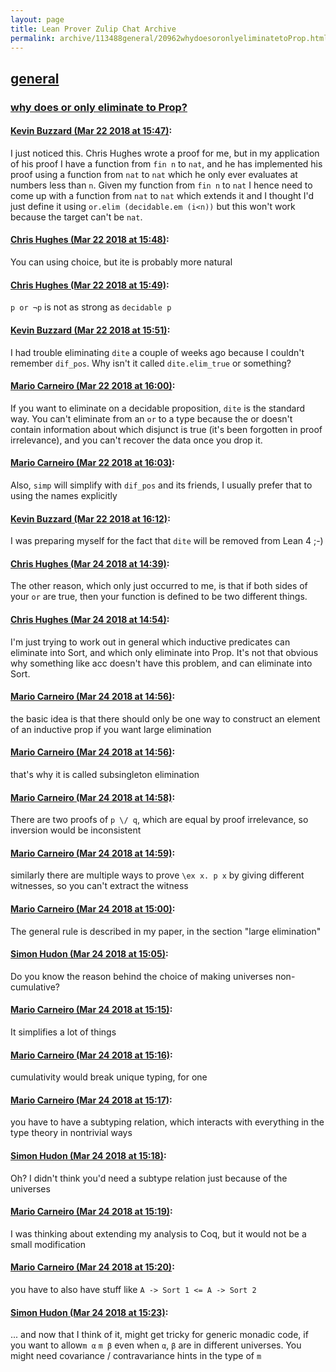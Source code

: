 ```yaml
---
layout: page
title: Lean Prover Zulip Chat Archive 
permalink: archive/113488general/20962whydoesoronlyeliminatetoProp.html
---
```


## [general](index.html)
### [why does or only eliminate to Prop?](20962whydoesoronlyeliminatetoProp.html)

#### [Kevin Buzzard (Mar 22 2018 at 15:47)](https://leanprover.zulipchat.com/#narrow/stream/113488-general/topic/why%20does%20or%20only%20eliminate%20to%20Prop%3F/near/124063589):
I just noticed this. Chris Hughes wrote a proof for me, but in my application of his proof I have a function from `fin n` to `nat`, and he has implemented his proof using a function from `nat` to `nat` which he only ever evaluates at numbers less than `n`. Given my function from `fin n` to `nat` I hence need to come up with a function from `nat` to `nat` which extends it and I thought I'd just define it using `or.elim (decidable.em (i<n))` but this won't work because the target can't be `nat`.

#### [Chris Hughes (Mar 22 2018 at 15:48)](https://leanprover.zulipchat.com/#narrow/stream/113488-general/topic/why%20does%20or%20only%20eliminate%20to%20Prop%3F/near/124063639):
You can using choice, but ite is probably more natural

#### [Chris Hughes (Mar 22 2018 at 15:49)](https://leanprover.zulipchat.com/#narrow/stream/113488-general/topic/why%20does%20or%20only%20eliminate%20to%20Prop%3F/near/124063654):
`p or ¬p` is not as strong as `decidable p`

#### [Kevin Buzzard (Mar 22 2018 at 15:51)](https://leanprover.zulipchat.com/#narrow/stream/113488-general/topic/why%20does%20or%20only%20eliminate%20to%20Prop%3F/near/124063729):
I had trouble eliminating `dite` a couple of weeks ago because I couldn't remember `dif_pos`. Why isn't it called `dite.elim_true` or something?

#### [Mario Carneiro (Mar 22 2018 at 16:00)](https://leanprover.zulipchat.com/#narrow/stream/113488-general/topic/why%20does%20or%20only%20eliminate%20to%20Prop%3F/near/124064130):
If you want to eliminate on a decidable proposition, `dite` is the standard way. You can't eliminate from an `or` to a type because the or doesn't contain information about which disjunct is true (it's been forgotten in proof irrelevance), and you can't recover the data once you drop it.

#### [Mario Carneiro (Mar 22 2018 at 16:03)](https://leanprover.zulipchat.com/#narrow/stream/113488-general/topic/why%20does%20or%20only%20eliminate%20to%20Prop%3F/near/124064215):
Also, `simp` will simplify with `dif_pos` and its friends, I usually prefer that to using the names explicitly

#### [Kevin Buzzard (Mar 22 2018 at 16:12)](https://leanprover.zulipchat.com/#narrow/stream/113488-general/topic/why%20does%20or%20only%20eliminate%20to%20Prop%3F/near/124064628):
I was preparing myself for the fact that `dite` will be removed from Lean 4 ;-)

#### [Chris Hughes (Mar 24 2018 at 14:39)](https://leanprover.zulipchat.com/#narrow/stream/113488-general/topic/why%20does%20or%20only%20eliminate%20to%20Prop%3F/near/124151668):
The other reason, which only just occurred to me, is that if both sides of your `or` are true, then your function is defined to be two different things.

#### [Chris Hughes (Mar 24 2018 at 14:54)](https://leanprover.zulipchat.com/#narrow/stream/113488-general/topic/why%20does%20or%20only%20eliminate%20to%20Prop%3F/near/124152040):
I'm just trying to work out in general which inductive predicates can eliminate into Sort, and which only eliminate into Prop. It's not that obvious why something like acc doesn't have this problem, and can eliminate into Sort.

#### [Mario Carneiro (Mar 24 2018 at 14:56)](https://leanprover.zulipchat.com/#narrow/stream/113488-general/topic/why%20does%20or%20only%20eliminate%20to%20Prop%3F/near/124152052):
the basic idea is that there should only be one way to construct an element of an inductive prop if you want large elimination

#### [Mario Carneiro (Mar 24 2018 at 14:56)](https://leanprover.zulipchat.com/#narrow/stream/113488-general/topic/why%20does%20or%20only%20eliminate%20to%20Prop%3F/near/124152093):
that's why it is called subsingleton elimination

#### [Mario Carneiro (Mar 24 2018 at 14:58)](https://leanprover.zulipchat.com/#narrow/stream/113488-general/topic/why%20does%20or%20only%20eliminate%20to%20Prop%3F/near/124152142):
There are two proofs of `p \/ q`, which are equal by proof irrelevance, so inversion would be inconsistent

#### [Mario Carneiro (Mar 24 2018 at 14:59)](https://leanprover.zulipchat.com/#narrow/stream/113488-general/topic/why%20does%20or%20only%20eliminate%20to%20Prop%3F/near/124152150):
similarly there are multiple ways to prove `\ex x. p x` by giving different witnesses, so you can't extract the witness

#### [Mario Carneiro (Mar 24 2018 at 15:00)](https://leanprover.zulipchat.com/#narrow/stream/113488-general/topic/why%20does%20or%20only%20eliminate%20to%20Prop%3F/near/124152201):
The general rule is described in my paper, in the section "large elimination"

#### [Simon Hudon (Mar 24 2018 at 15:05)](https://leanprover.zulipchat.com/#narrow/stream/113488-general/topic/why%20does%20or%20only%20eliminate%20to%20Prop%3F/near/124152304):
Do you know the reason behind the choice of making universes non-cumulative?

#### [Mario Carneiro (Mar 24 2018 at 15:15)](https://leanprover.zulipchat.com/#narrow/stream/113488-general/topic/why%20does%20or%20only%20eliminate%20to%20Prop%3F/near/124152533):
It simplifies a lot of things

#### [Mario Carneiro (Mar 24 2018 at 15:16)](https://leanprover.zulipchat.com/#narrow/stream/113488-general/topic/why%20does%20or%20only%20eliminate%20to%20Prop%3F/near/124152574):
cumulativity would break unique typing, for one

#### [Mario Carneiro (Mar 24 2018 at 15:17)](https://leanprover.zulipchat.com/#narrow/stream/113488-general/topic/why%20does%20or%20only%20eliminate%20to%20Prop%3F/near/124152580):
you have to have a subtyping relation, which interacts with everything in the type theory in nontrivial ways

#### [Simon Hudon (Mar 24 2018 at 15:18)](https://leanprover.zulipchat.com/#narrow/stream/113488-general/topic/why%20does%20or%20only%20eliminate%20to%20Prop%3F/near/124152622):
Oh? I didn't think you'd need a subtype relation just because of the universes

#### [Mario Carneiro (Mar 24 2018 at 15:19)](https://leanprover.zulipchat.com/#narrow/stream/113488-general/topic/why%20does%20or%20only%20eliminate%20to%20Prop%3F/near/124152623):
I was thinking about extending my analysis to Coq, but it would not be a small modification

#### [Mario Carneiro (Mar 24 2018 at 15:20)](https://leanprover.zulipchat.com/#narrow/stream/113488-general/topic/why%20does%20or%20only%20eliminate%20to%20Prop%3F/near/124152668):
you have to also have stuff like `A -> Sort 1 <= A -> Sort 2`

#### [Simon Hudon (Mar 24 2018 at 15:23)](https://leanprover.zulipchat.com/#narrow/stream/113488-general/topic/why%20does%20or%20only%20eliminate%20to%20Prop%3F/near/124152723):
... and now that I think of it, might get tricky for generic monadic code, if you want to allow`m α` `m β` even when `α`, `β` are in different universes. You might need covariance / contravariance hints in the type of `m`

